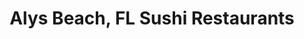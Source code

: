 ---
layout: city
title: Alys Beach, FL Sushi Restaurants
permalink: /florida/alys-beach/
stateAbbr: FL
stateName: Florida
cityName: Alys Beach
---